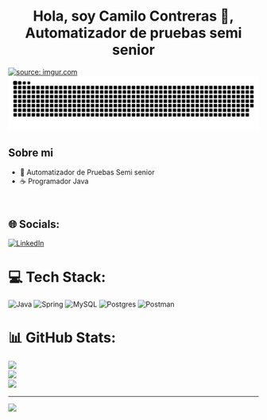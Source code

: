 <div align="center">
<h1 align="center">Hola, soy Camilo Contreras 👋, Automatizador de pruebas semi senior</h1>
</div>
<a href="https://imgur.com/Oy5pheq"><img src="https://i.imgur.com/Oy5pheq.png" title="source: imgur.com" /></a>
<!--- snake -->
<div align="center">
  <img  src="https://github.com/1999AZZAR/1999AZZAR/blob/main/resources/img/grid-snake.svg"
       alt="snake" /></a>
</div>

## Sobre mi

- 📲 Automatizador de Pruebas Semi senior
- ☕ Programador Java
<br>

## 🌐 Socials:
[![LinkedIn](https://img.shields.io/badge/LinkedIn-%230077B5.svg?logo=linkedin&logoColor=white)](https://linkedin.com/in/www.linkedin.com/in/camilo-alejandro-contreras-leal-718a2b1b3) 

# 💻 Tech Stack:
![Java](https://img.shields.io/badge/java-%23ED8B00.svg?style=for-the-badge&logo=openjdk&logoColor=white) ![Spring](https://img.shields.io/badge/spring-%236DB33F.svg?style=for-the-badge&logo=spring&logoColor=white) ![MySQL](https://img.shields.io/badge/mysql-%2300000f.svg?style=for-the-badge&logo=mysql&logoColor=white) ![Postgres](https://img.shields.io/badge/postgres-%23316192.svg?style=for-the-badge&logo=postgresql&logoColor=white) ![Postman](https://img.shields.io/badge/Postman-FF6C37?style=for-the-badge&logo=postman&logoColor=white)
# 📊 GitHub Stats:
![](https://github-readme-stats.vercel.app/api?username=alejandrocoQA&theme=tokyonight&hide_border=false&include_all_commits=false&count_private=false)<br/>
![](https://github-readme-streak-stats.herokuapp.com/?user=alejandrocoQA&theme=tokyonight&hide_border=false)<br/>
![](https://github-readme-stats.vercel.app/api/top-langs/?username=alejandrocoQA&theme=tokyonight&hide_border=false&include_all_commits=false&count_private=false&layout=compact)

---
[![](https://visitcount.itsvg.in/api?id=alejandrocoQA&icon=0&color=0)](https://visitcount.itsvg.in)

<!-- Proudly created with GPRM ( https://gprm.itsvg.in ) -->
